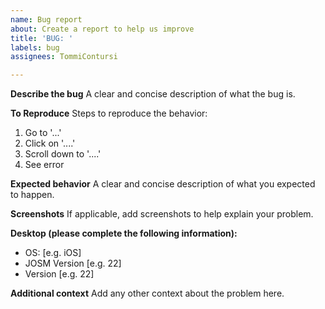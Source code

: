 ```yaml
---
name: Bug report
about: Create a report to help us improve
title: 'BUG: '
labels: bug
assignees: TommiContursi

---
```


**Describe the bug**
A clear and concise description of what the bug is.

**To Reproduce**
Steps to reproduce the behavior:
1. Go to '...'
2. Click on '....'
3. Scroll down to '....'
4. See error

**Expected behavior**
A clear and concise description of what you expected to happen.

**Screenshots**
If applicable, add screenshots to help explain your problem.

**Desktop (please complete the following information):**
 - OS: [e.g. iOS]
 - JOSM Version [e.g. 22]
 - Version [e.g. 22]

**Additional context**
Add any other context about the problem here.
